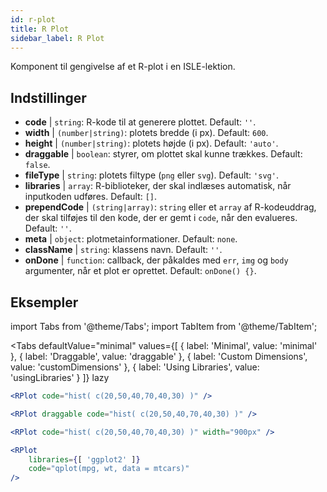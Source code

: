 ```yaml
---
id: r-plot
title: R Plot
sidebar_label: R Plot
---
```


Komponent til gengivelse af et R-plot i en ISLE-lektion.

## Indstillinger

* __code__ | `string`: R-kode til at generere plottet. Default: `''`.
* __width__ | `(number|string)`: plotets bredde (i px). Default: `600`.
* __height__ | `(number|string)`: plotets højde (i px). Default: `'auto'`.
* __draggable__ | `boolean`: styrer, om plottet skal kunne trækkes. Default: `false`.
* __fileType__ | `string`: plotets filtype (`png` eller `svg`). Default: `'svg'`.
* __libraries__ | `array`: R-biblioteker, der skal indlæses automatisk, når inputkoden udføres. Default: `[]`.
* __prependCode__ | `(string|array)`: `string` eller et `array` af R-kodeuddrag, der skal tilføjes til den kode, der er gemt i `code`, når den evalueres. Default: `''`.
* __meta__ | `object`: plotmetainformationer. Default: `none`.
* __className__ | `string`: klassens navn. Default: `''`.
* __onDone__ | `function`: callback, der påkaldes med `err`, `img` og `body` argumenter, når et plot er oprettet. Default: `onDone() {}`.


## Eksempler

import Tabs from '@theme/Tabs';
import TabItem from '@theme/TabItem';

<Tabs
    defaultValue="minimal"
    values={[
        { label: 'Minimal', value: 'minimal' },
        { label: 'Draggable', value: 'draggable' },
        { label: 'Custom Dimensions', value: 'customDimensions' },
        { label: 'Using Libraries', value: 'usingLibraries' }
    ]}
    lazy
>

<TabItem value="minimal" >

```jsx live
<RPlot code="hist( c(20,50,40,70,40,30) )" />
```

</TabItem>

<TabItem value="draggable" >

```jsx live
<RPlot draggable code="hist( c(20,50,40,70,40,30) )" />
```

</TabItem>

<TabItem value="customDimensions" >

```jsx live
<RPlot code="hist( c(20,50,40,70,40,30) )" width="900px" />
```

</TabItem>

<TabItem value="usingLibraries" >

```jsx live
<RPlot 
    libraries={[ 'ggplot2' ]}
    code="qplot(mpg, wt, data = mtcars)" 
/>
```

</TabItem>

</Tabs>

